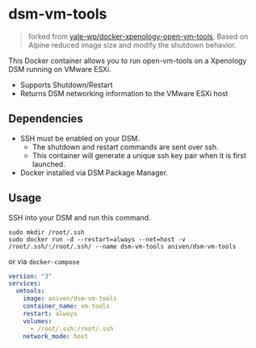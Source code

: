 # dsm-vm-tools

> forked from [yale-wp/docker-xpenology-open-vm-tools](https://github.com/yale-wp/docker-xpenology-open-vm-tools), Based on Alpine reduced image size and modify the shutdown behavior.

This Docker container allows you to run open-vm-tools on a Xpenology DSM running on VMware ESXi.

* Supports Shutdown/Restart
* Returns DSM networking information to the VMware ESXi host

## Dependencies

* SSH must be enabled on your DSM.
  * The shutdown and restart commands are sent over ssh.
  * This container will generate a unique ssh key pair when it is first launched.
* Docker installed via DSM Package Manager.

## Usage

SSH into your DSM and run this command.

```shell
sudo mkdir /root/.ssh
sudo docker run -d --restart=always --net=host -v /root/.ssh/:/root/.ssh/ --name dsm-vm-tools aniven/dsm-vm-tools
```

or via `docker-compose`

```yaml
version: "3"
services:
  vmtools:
    image: aniven/dsm-vm-tools
    container_name: vm-tools
    restart: always
    volumes:
      - /root/.ssh:/root/.ssh
    network_mode: host
```

